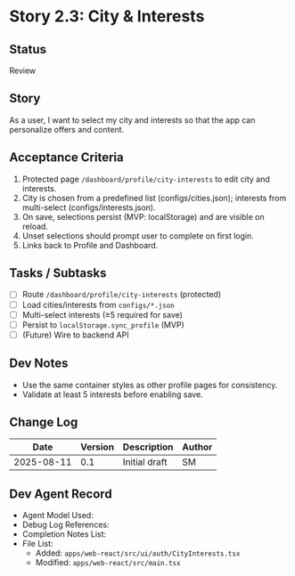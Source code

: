 # Story 2.3: City & Interests

## Status
Review

## Story
As a user, I want to select my city and interests so that the app can personalize offers and content.

## Acceptance Criteria
1. Protected page `/dashboard/profile/city-interests` to edit city and interests.
2. City is chosen from a predefined list (configs/cities.json); interests from multi-select (configs/interests.json).
3. On save, selections persist (MVP: localStorage) and are visible on reload.
4. Unset selections should prompt user to complete on first login.
5. Links back to Profile and Dashboard.

## Tasks / Subtasks
- [ ] Route `/dashboard/profile/city-interests` (protected)
- [ ] Load cities/interests from `configs/*.json`
- [ ] Multi-select interests (≥5 required for save)
- [ ] Persist to `localStorage.sync_profile` (MVP)
- [ ] (Future) Wire to backend API

## Dev Notes
- Use the same container styles as other profile pages for consistency.
- Validate at least 5 interests before enabling save.

## Change Log
| Date | Version | Description | Author |
|------|---------|-------------|--------|
| 2025-08-11 | 0.1 | Initial draft | SM |

## Dev Agent Record
- Agent Model Used:
- Debug Log References:
- Completion Notes List:
- File List:
  - Added: `apps/web-react/src/ui/auth/CityInterests.tsx`
  - Modified: `apps/web-react/src/main.tsx`

